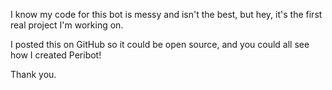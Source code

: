 I know my code for this bot is messy and isn't the best, but hey, it's the first real project I'm working on.

I posted this on GitHub so it could be open source, and you could all see how I created Peribot!

Thank you.
